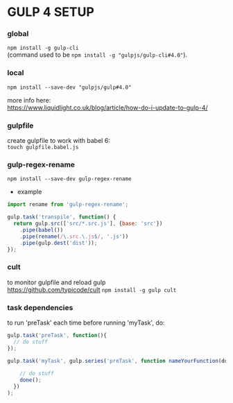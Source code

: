 # GULP 4 SETUP #

### global ###
`npm install -g gulp-cli`  
(command used to be `npm install -g "gulpjs/gulp-cli#4.0"`).

### local ###
`npm install --save-dev "gulpjs/gulp#4.0"`

more info here:  
https://www.liquidlight.co.uk/blog/article/how-do-i-update-to-gulp-4/

### gulpfile ###
create gulpfile to work with babel 6:  
`touch gulpfile.babel.js`

### gulp-regex-rename ###
`npm install --save-dev gulp-regex-rename`  
- example  
```js
import rename from 'gulp-regex-rename';

gulp.task('transpile', function() {
  return gulp.src(['src/*.src.js'], {base: 'src'})
    .pipe(babel())
    .pipe(rename(/\.src.\.js$/, '.js'))
    .pipe(gulp.dest('dist'));
});
```

### cult ###
to monitor gulpfile and reload gulp  
https://github.com/typicode/cult
`npm install -g gulp cult`

### task dependencies ###
to run 'preTask' each time before running 'myTask', do:  
```js
gulp.task('preTask', function(){
  // do stuff
});

gulp.task('myTask', gulp.series('preTask', function nameYourFunction(done){
    
    // do stuff
    done();
  })
);
```
